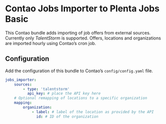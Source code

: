 # Contao Jobs Importer to Plenta Jobs Basic

This Contao bundle adds importing of job offers from external sources. Currently only *TalentStorm* is supported. Offers, locations and organizations are imported hourly using Contao’s cron job.

## Configuration

Add the configuration of this bundle to Contao’s `config/config.yaml` file.

```yaml
jobs_importer:
    sources:
        - type: 'talentstorm'
          api_key: # place the API key here
    # Optional remapping of locations to a specific organization
    mapping:
        organization:
            - label: # label of the location as provided by the API
              id: # ID of the organization
```

